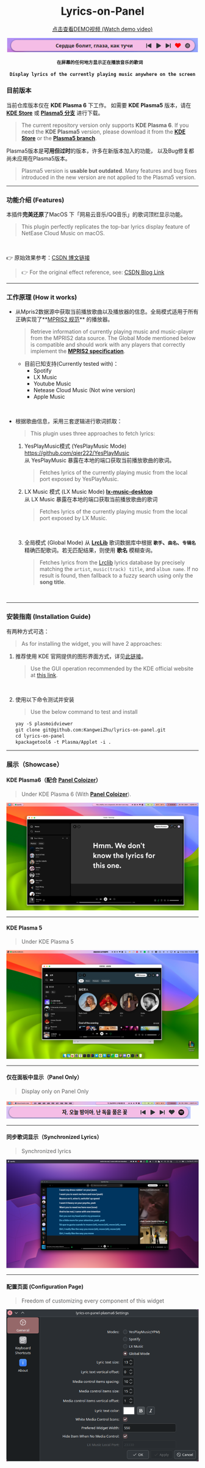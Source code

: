 <h1 align="center">Lyrics-on-Panel</h1>

<p align="center">
  <a href="https://drive.google.com/file/d/1wo_2CpBg5cgbhNJqyb9LIaSVA5LmSR2S/view?usp=drive_link" target="_blank">
  	点击查看DEMO视频 (Watch demo video)
  </a>
</p>

<p align="center">
  <img src="img/image-panel-onlythiswidget.png" alt="Plasma Lyric Panel Demo" width="500"/>
</p>
<p align="center"><b><code>在屏幕的任何地方显示正在播放音乐的歌词  
</code></b></p>
<p align="center"><b><code>Display lyrics of the currently playing music anywhere on the screen</code></b></p>


### 目前版本

当前仓库版本仅在 **KDE Plasma 6** 下工作。 如需要 **KDE Plasma5** 版本，请在 [**KDE Store**](https://store.kde.org/p/2138263) 或 [**Plasma5 分支**](https://github.com/KangweiZhu/lyrics-on-panel/tree/plasma5) 进行下载。

> The current repository version only supports **KDE Plasma 6**. If you need the **KDE Plasma5** version, please download it from the [**KDE Store**](https://store.kde.org/p/2138263) or the [**Plasma5 branch**](https://github.com/KangweiZhu/lyrics-on-panel/tree/plasma5).  

  

  

Plasma5版本是**可用但过时**的版本，许多在新版本加入的功能， 以及Bug修复都尚未应用在Plasma5版本。

> Plasma5 version is **usable but outdated**. Many features and bug fixes introduced in the new version are not applied to the Plasma5 version.

---  

### 功能介绍  (Features)

本插件**完美还原**了MacOS 下「网易云音乐/QQ音乐」的歌词顶栏显示功能。  

> This plugin perfectly replicates the top-bar lyrics display feature of NetEase Cloud Music on macOS.  

​    





👉 原始效果参考：[CSDN 博文链接](https://blog.csdn.net/weixin_34061200/article/details/112693092)  

> 👉 For the original effect reference, see: [CSDN Blog Link](https://blog.csdn.net/weixin_34061200/article/details/112693092)   

  

  



---


### 工作原理  (How it works)

* 从Mpris2数据源中获取当前播放歌曲以及播放器的信息。全局模式适用于所有正确实现了**[MPRIS2 规范](https://specifications.freedesktop.org/mpris-spec/latest/)** 的播放器。

  > Retrieve information of currently playing music and music-player from the MPRIS2 data source. The Global Mode mentioned below is compatible and should work with any players that correctly implement the **[MPRIS2 specification](https://specifications.freedesktop.org/mpris-spec/latest/)**.

  * 目前已知支持(Currently tested with)：
    * Spotify
    * LX Music 
    * Youtube Music
    * Netease Cloud Music (Not wine version)
    * Apple Music

​    





* 根据歌曲信息，采用三套逻辑进行歌词抓取：  

  > This plugin uses three approaches to fetch lyrics:

  1. YesPlayMusic模式 (YesPlayMusic Mode)  https://github.com/qier222/YesPlayMusic  
     从 YesPlayMusic 暴露在本地的端口获取当前播放歌曲的歌词。  
     
     > Fetches lyrics of the currently playing music from the local port exposed by YesPlayMusic. 
     
        
     
      
     
     
     
  2. LX Music 模式 (LX Music Mode)  **[lx-music-desktop](https://github.com/lyswhut/lx-music-desktop)**  
       从 LX Music 暴露在本地的端口获取当前播放歌曲的歌词  
    
     > Fetches lyrics of the currently playing music from the local port exposed by LX Music. 
     
     ​    
     
     
     
     
     
  3. 全局模式 (Global Mode) 
     从 [**LrcLib**](https://lrclib.net/) 歌词数据库中根据 **`歌手`、`曲名`、`专辑名`** 精确匹配歌词。若无匹配结果，则使用 **歌名** 模糊查询。  
  
     > Fetches lyrics from the [Lrclib](https://lrclib.net/) lyrics database by precisely matching the `artist`, `music(track) title`, and `album name`. If no result is found, then fallback to a fuzzy search using only the **song title**. 

​    

---


### 安装指南 (Installation Guide)

有两种方式可选：  
> As for installing the widget, you will have 2 approaches:  


1. 推荐使用 KDE 官网提供的图形界面方式，详见[此链接](https://userbase.kde.org/Plasma/Installing_Plasmoids)。  

   > Use the GUI operation recommended by the KDE official website at [this link](https://userbase.kde.org/Plasma/Installing_Plasmoids).  

   ​    

   

2. 使用以下命令测试并安装

   > Use the below command to test and install

   ```
   yay -S plasmoidviewer
   git clone git@github.com:KangweiZhu/lyrics-on-panel.git
   cd lyrics-on-panel
   kpackagetool6 -t Plasma/Applet -i .
   ```

 
---
### 展示（Showcase）  

#### KDE Plasma6（配合 [**Panel Coloizer**](https://github.com/luisbocanegra/plasma-panel-colorizer)）
> Under KDE Plasma 6 (With [**Panel Coloizer**](https://github.com/luisbocanegra/plasma-panel-colorizer)).

![Plasma6 展示](img/image-20240529024104188.png)

  

  



---

  

  



#### KDE Plasma 5

> Under KDE Plasma 5  

![Plasma5 展示](img/image-20240317192855544.png "Fullscreen shortcut")  

  



---

  

  



#### 仅在面板中显示（Panel Only）  

> Display only on Panel Only  
>
> 

![Panel 展示1](img/image-20240529023754367.png)  
![Panel 展示2](img/image-20240529023819659.png)

  

  



---

  

  



#### 同步歌词显示（Synchronized Lyrics）  

> Synchronized lyrics  

![image-20250525014042601](img/README/image-20250525014042601.png)  

  



---

  

  



#### 配置页面  (Configuration Page)

> Freedom of customizing every component of this widget  

<p align="center">
  <img src="img/README/image-20250525013647423.png" alt="Customizing Components">
</p>
  


